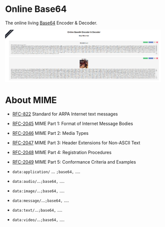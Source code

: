 # Online Base64

The online living [Base64](https://www.wikidata.org/wiki/Q726780) Encoder & Decoder.

![screenshort](screenshort.png)

[1]: http://www.rfc-editor.org/rfc/rfc822.txt "RFC-822"
[2]: http://www.rfc-editor.org/rfc/rfc2045.txt "RFC-2045"
[3]: http://www.rfc-editor.org/rfc/rfc2046.txt "RFC-2046"
[4]: http://www.rfc-editor.org/rfc/rfc2047.txt "RFC-2047"
[5]: http://www.rfc-editor.org/rfc/rfc2048.txt "RFC-2048"
[6]: http://www.rfc-editor.org/rfc/rfc2049.txt "RFC-2049"

# About MIME

- [RFC-822][1] Standard for ARPA Internet text messages
- [RFC-2045][2] MIME Part 1: Format of Internet Message Bodies
- [RFC-2046][3] MIME Part 2: Media Types
- [RFC-2047][4] MIME Part 3: Header Extensions for Non-ASCII Text
- [RFC-2048][5] MIME Part 4: Registration Procedures
- [RFC-2049][6] MIME Part 5: Conformance Criteria and Examples

- `data:application/` ... `;base64,` ....
- `data:audio/`...`;base64,` ....
- `data:image/`...`;base64,` ....
- `data:message/`...`;base64,` ....
- `data:text/`...`;base64,` ....
- `data:video/`...`;base64,` ....